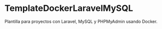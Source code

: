 # TemplateDockerLaravelMySQL
Plantilla para proyectos con Laravel, MySQL y PHPMyAdmin usando Docker.
